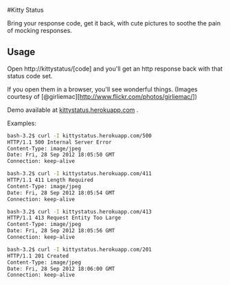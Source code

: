 #Kitty Status

Bring your response code, get it back, with cute pictures to soothe the pain of mocking responses.

## Usage

Open http://kittystatus/[code] and you'll get an http response back with that status code set.

If you open them in a browser, you'll see wonderful things. (Images courtesy of [@girliemac][http://www.flickr.com/photos/girliemac/])

Demo available at [kittystatus.herokuapp.com](http://kittystatus.herokuapp.com) .

Examples:


```sh
bash-3.2$ curl -I kittystatus.herokuapp.com/500
HTTP/1.1 500 Internal Server Error
Content-Type: image/jpeg
Date: Fri, 28 Sep 2012 18:05:50 GMT
Connection: keep-alive

bash-3.2$ curl -I kittystatus.herokuapp.com/411
HTTP/1.1 411 Length Required
Content-Type: image/jpeg
Date: Fri, 28 Sep 2012 18:05:54 GMT
Connection: keep-alive

bash-3.2$ curl -I kittystatus.herokuapp.com/413
HTTP/1.1 413 Request Entity Too Large
Content-Type: image/jpeg
Date: Fri, 28 Sep 2012 18:05:56 GMT
Connection: keep-alive

bash-3.2$ curl -I kittystatus.herokuapp.com/201
HTTP/1.1 201 Created
Content-Type: image/jpeg
Date: Fri, 28 Sep 2012 18:06:00 GMT
Connection: keep-alive
```
